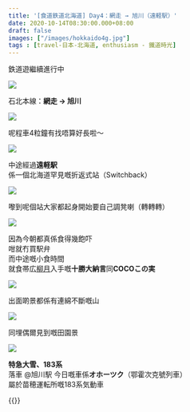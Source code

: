 ```yaml
---
title: '[食道鉄道北海道] Day4：網走 → 旭川（遠軽駅）'
date: 2020-10-14T08:30:00.000+08:00
draft: false
images: ["/images/hokkaido4g.jpg"]
tags : [travel-日本-北海道, enthusiasm - 鐵道時光]
---
```


鉄道遊繼續進行中  

![](/images/hokkaido4g1.jpg)

石北本線：**網走 → 旭川**

![](/images/hokkaido4g2.jpg)

呢程車4粒鐘有找唔算好長啦～  

![](/images/hokkaido4g3.jpg)

中途經過**遠軽駅**  
係一個北海道罕見嘅折返式站（Switchback）  

![](/images/hokkaido4g4.jpg)

嚟到呢個站大家都起身開始要自己調凳喇（轉轉轉）  

![](/images/hokkaido4g5.jpg)

因為今朝都真係食得幾飽吓  
咁就冇買駅弁  
而中途嘅小食時間  
就食帯広[柳月](https://hidie.net/hokkaido2i/)入手嘅**十勝大納言**同**COCOこの実**  

![](/images/hokkaido4g6.jpg)

出面啲景都係有連綿不斷嘅山

![](/images/hokkaido4g7.jpg)

同埋偶爾見到嘅田園景  

![](/images/hokkaido4g.jpg)

**特急大雪、183系**  
落車 @旭川駅
今日嘅車係**オホーツク**（鄂霍次克號列車）  
屬於苗穂運転所嘅183系気動車  
  
  
{{<hokkaido>}}
